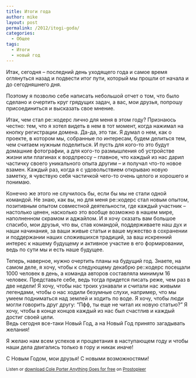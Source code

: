 ```yaml
---
title: Итоги года
author: mike
layout: post
permalink: /2012/itogi-goda/
categories:
  - Общее
tags:
  - Итоги
  - новый год
---
```

Итак, сегодня &#8211; последний день уходящего года и самое время оглянуться назад и подвести итог пути, который мы прошли от начала и до сегодняшнего дня.

Поэтому я позволю себе написать небольшой отчет о том, что было сделано и очертить круг грядущих задач, а вас, мои друзья, попрошу присоединиться и высказать свое мнение. 

Итак, чем стал ре::кодерс лично для меня в этом году? Признаюсь честно: тем, что я хотел видеть в нем в тот момент, когда нажимал на кнопку регистрации домена. Да-да, это так. Я думал о нем, как о проекте, в котором мы, собранные по интересам, будем делиться тем, чем считаем нужным поделиться. И пусть для кого-то это будут домашние фотографии, а для кого-то размышления об устройстве жизни или плагинах к вордпрессу &#8211; главное, что каждый из нас дарил частичку своего уникального опыта другим &#8211; и получал что-то новое взамен. Каждый раз, когда я с удовольствием открываю новую заметку, я чувствую себя частичкой чего-то очень целого и хорошего и понимаю. 

Конечно же этого не случилось бы, если бы мы не стали одной командой. Не знаю, как вы, но для меня ре::кодерс стал новым опытом, позитивным опытом совместной деятельности, где каждый участник &#8211; настолько ценен, насколько это вообще возможно в нашем мире, наполненном скрамом и аджайлом. И я хочу сказать вам большое спасибо, мои друзья, что вы, став командой, поддерживаете наш дух и наши начинания, за ваши живые статьи и ваше мужество в сохранении и поддержании наших сложившихся традиций, за ваш искренний интерес к нашему будущему и активное участие в его формировании, ведь по сути мы и есть наше будущее. 

Теперь, наверное, нужно очертить планы на будущий год. Знаете, на самом деле, я хочу, чтобы к следующему декабрю ре::кодерс посещали 1000 человек в день, а команда авторов составляла минимум 16 человек. Представьте себе, ведь тогда придется писать реже, чем раз в две недели! Я хочу, чтобы нас троих узнавали и считали нас живыми легендами, чтобы о нас ходили безумные слухи, например, что мы умеем подниматься над землей и ходить по воде. Я хочу, чтобы люди могли говорить друг другу: &#8220;Пфф, ты еще не читал их новую статью?&#8221; Я хочу, чтобы в конце концов каждый из нас был счастлив и каждый достиг своей цели.  
Ведь сегодня все-таки Новый Год, а на Новый Год принято загадывать желания!

Я желаю нам всем успехов и процветания в наступающем году и чтобы наши дела двигались только в гору и никак иначе!

С Новым Годом, мои друзья! С новыми возможностями!

<small>Listen or <a href="http://prostopleer.com/tracks/5042599iPYD" target="_blank">download Cole Porter Anything Goes for free</a> on <a href="http://prostopleer.com/" target="_blank">Prostopleer</a></small>